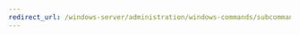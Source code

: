 ```yaml
---
redirect_url: /windows-server/administration/windows-commands/subcommand-start-multicasttransmission.md
---
```

